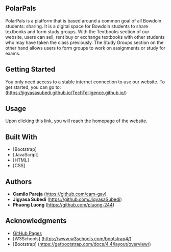 ## PolarPals

PolarPals is a platform that is based around a common goal of all Bowdoin students: sharing. It is a digital space for Bowdoin students to share textbooks and form study groups. With the Textbooks section of our website, users can sell, rent buy or exchange textbooks with other students who may have taken the class previously. The Study Groups section on the other hand allows users to form groups to work on assignments or study for exams.

## Getting Started

You only need access to a stable internet connection to use our website. To get started, you can go to: (https://jigyasasubedi.github.io/TechTelligence.github.io/)

## Usage

Upon clicking this link, you will reach the homepage of the website.

## Built With

* [Bootstrap]
* [JavaScript]
* [HTML]
* [CSS]


## Authors

* **Camilo Pareja** (https://github.com/cam-gav)
* **Jigyasa Subedi** (https://github.com/JigyasaSubedi)
* **Phuong Luong** (https://github.com/pluong-244)

## Acknowledgments

* [GitHub Pages](https://pages.github.com)
* [W3Schools] (https://www.w3schools.com/bootstrap4/)
* [Bootstrap] (https://getbootstrap.com/docs/4.4/layout/overview/)
